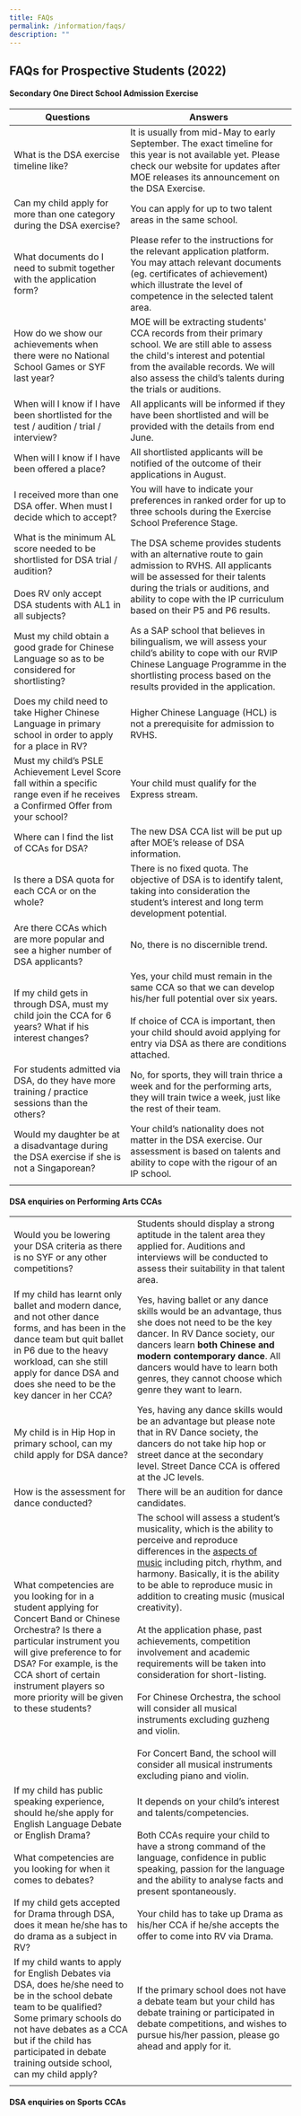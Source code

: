 ```yaml
---
title: FAQs
permalink: /information/faqs/
description: ""
---
```

## FAQs for Prospective Students (2022)

#### Secondary One Direct School Admission Exercise

| **Questions** | **Answers** |
|---|---|
| What is the DSA exercise timeline like? | It is usually from mid-May to early September. The exact timeline for this year is not available yet. Please check our website for updates after MOE releases its announcement on the DSA Exercise. |
| Can my child apply for more than one category during the DSA exercise? | You can apply for up to two talent areas in the same school. |
| What documents do I need to submit together with the application form? | Please refer to the instructions for the relevant application platform. You may attach relevant documents (eg. certificates of achievement) which illustrate the level of competence in the selected talent area. |
| How do we show our achievements when there were no National School Games or SYF last year? | MOE will be extracting students' CCA records from their primary school. We are still able to assess the child's interest and potential from the available records. We will also assess the child’s talents during the trials or auditions. |
| When will I know if I have been shortlisted for the test / audition / trial / interview? | All applicants will be informed if they have been shortlisted and will be provided with the details from end June. |
| When will I know if I have been offered a place? | All shortlisted applicants will be notified of the outcome of their applications in August. |
| I received more than one DSA offer. When must I decide which to accept? | You will have to indicate your preferences in ranked order for up to three schools during the Exercise School Preference Stage. |
| What is the minimum AL score needed to be shortlisted for DSA trial / audition?<br><br>Does RV only accept DSA students with AL1 in all subjects? | The DSA scheme provides students with an alternative route to gain admission to RVHS. All applicants will be assessed for their talents during the trials or auditions, and ability to cope with the IP curriculum based on their P5 and P6 results. |
| Must my child obtain a good grade for Chinese Language so as to be considered for shortlisting? | As a SAP school that believes in bilingualism, we will assess your child’s ability to cope with our RVIP Chinese Language Programme in the shortlisting process based on the results provided in the application. |
| Does my child need to take Higher Chinese Language in primary school in order to apply for a place in RV? | Higher Chinese Language (HCL) is not a prerequisite for admission to RVHS. |
| Must my child’s PSLE Achievement Level Score fall within a specific range even if he receives a Confirmed Offer from your school? | Your child must qualify for the Express stream. |
| Where can I find the list of CCAs for DSA? | The new DSA CCA list will be put up after MOE’s release of DSA information. |
| Is there a DSA quota for each CCA or on the whole? | There is no fixed quota. The objective of DSA is to identify talent, taking into consideration the student’s interest and long term development potential. |
| Are there CCAs which are more popular and see a higher number of DSA applicants? | No, there is no discernible trend. |
| If my child gets in through DSA, must my child join the CCA for 6 years? What if his interest changes? | Yes, your child must remain in the same CCA so that we can develop his/her full potential over six years. <br><br>If choice of CCA is important, then your child should avoid applying for entry via DSA as there are conditions attached. |
| For students admitted via DSA, do they have more training / practice sessions than the others? | No, for sports, they will train thrice a week and for the performing arts, they will train twice a week, just like the rest of their team. |
| Would my daughter be at a disadvantage during the DSA exercise if she is not a Singaporean? | Your child’s nationality does not matter in the DSA exercise. Our assessment is based on talents and ability to cope with the rigour of an IP school. |
|  |  |

#### DSA enquiries on Performing Arts CCAs

|  |  |
|---|---|
| Would you be lowering your DSA criteria as there is no SYF or any other competitions? | Students should display a strong aptitude in the talent area they applied for. Auditions and interviews will be conducted to assess their suitability in that talent area. |
| If my child has learnt only ballet and modern dance, and not other dance forms, and has been in the dance team but quit ballet in P6 due to the heavy workload, can she still apply for dance DSA and does she need to be the key dancer in her CCA? | Yes, having ballet or any dance skills would be an advantage, thus she does not need to be the key dancer. In RV Dance society, our dancers learn **both Chinese and modern contemporary dance**. All dancers would have to learn both genres, they cannot choose which genre they want to learn. |
| My child is in Hip Hop in primary school, can my child apply for DSA dance? | Yes, having any dance skills would be an advantage but please note that in RV Dance society, the dancers do not take hip hop or street dance at the secondary level. Street Dance CCA is offered at the JC levels. |
| How is the assessment for dance conducted? | There will be an audition for dance candidates. |
| What competencies are you looking for in a student applying for Concert Band or Chinese Orchestra? Is there a particular instrument you will give preference to for DSA? For example, is the CCA short of certain instrument players so more priority will be given to these students? | The school will assess a student’s musicality, which is the ability to perceive and reproduce differences in the [aspects of music](https://en.wikipedia.org/wiki/Aspects_of_music) including pitch, rhythm, and harmony. Basically, it is the ability to be able to reproduce music in addition to creating music (musical creativity).<br><br>At the application phase, past achievements, competition involvement and academic requirements will be taken into consideration for short-listing.<br><br>For Chinese Orchestra, the school will consider all musical instruments excluding guzheng and violin.<br><br>For Concert Band, the school will consider all musical instruments excluding piano and violin. |
| If my child has public speaking experience, should he/she apply for English Language Debate or English Drama?<br><br>What competencies are you looking for when it comes to debates? <br><br>If my child gets accepted for Drama through DSA, does it mean he/she has to do drama as a subject in RV? | It depends on your child’s interest and talents/competencies.<br><br>Both CCAs require your child to have a strong command of the language, confidence in public speaking, passion for the language and the ability to analyse facts and present spontaneously.<br><br>Your child has to take up Drama as his/her CCA if he/she accepts the offer to come into RV via Drama. |
| If my child wants to apply for English Debates via DSA, does he/she need to be in the school debate team to be qualified? Some primary schools do not have debates as a CCA but if the child has participated in debate training outside school, can my child apply? | If the primary school does not have a debate team but your child has debate training or participated in debate competitions, and wishes to pursue his/her passion, please go ahead and apply for it. |
|  |  |

#### DSA enquiries on Sports CCAs

